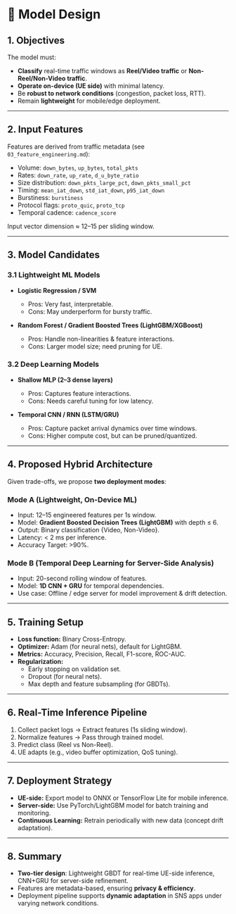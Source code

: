 # 🧠 Model Design

## 1. Objectives
The model must:
- **Classify** real-time traffic windows as **Reel/Video traffic** or **Non-Reel/Non-Video traffic**.  
- **Operate on-device (UE side)** with minimal latency.  
- Be **robust to network conditions** (congestion, packet loss, RTT).  
- Remain **lightweight** for mobile/edge deployment.  

---

## 2. Input Features
Features are derived from traffic metadata (see `03_feature_engineering.md`):
- Volume: `down_bytes`, `up_bytes`, `total_pkts`  
- Rates: `down_rate`, `up_rate`, `d_u_byte_ratio`  
- Size distribution: `down_pkts_large_pct`, `down_pkts_small_pct`  
- Timing: `mean_iat_down`, `std_iat_down`, `p95_iat_down`  
- Burstiness: `burstiness`  
- Protocol flags: `proto_quic`, `proto_tcp`  
- Temporal cadence: `cadence_score`  

Input vector dimension ≈ 12–15 per sliding window.  

---

## 3. Model Candidates

### 3.1 Lightweight ML Models
- **Logistic Regression / SVM**  
  - Pros: Very fast, interpretable.  
  - Cons: May underperform for bursty traffic.  

- **Random Forest / Gradient Boosted Trees (LightGBM/XGBoost)**  
  - Pros: Handle non-linearities & feature interactions.  
  - Cons: Larger model size; need pruning for UE.  

### 3.2 Deep Learning Models
- **Shallow MLP (2–3 dense layers)**  
  - Pros: Captures feature interactions.  
  - Cons: Needs careful tuning for low latency.  

- **Temporal CNN / RNN (LSTM/GRU)**  
  - Pros: Capture packet arrival dynamics over time windows.  
  - Cons: Higher compute cost, but can be pruned/quantized.  

---

## 4. Proposed Hybrid Architecture
Given trade-offs, we propose **two deployment modes**:

### Mode A (Lightweight, On-Device ML)
- Input: 12–15 engineered features per 1s window.  
- Model: **Gradient Boosted Decision Trees (LightGBM)** with depth ≤ 6.  
- Output: Binary classification {Video, Non-Video}.  
- Latency: < 2 ms per inference.  
- Accuracy Target: >90%.  

### Mode B (Temporal Deep Learning for Server-Side Analysis)
- Input: 20-second rolling window of features.  
- Model: **1D CNN + GRU** for temporal dependencies.  
- Use case: Offline / edge server for model improvement & drift detection.  

---

## 5. Training Setup
- **Loss function:** Binary Cross-Entropy.  
- **Optimizer:** Adam (for neural nets), default for LightGBM.  
- **Metrics:** Accuracy, Precision, Recall, F1-score, ROC-AUC.  
- **Regularization:**  
  - Early stopping on validation set.  
  - Dropout (for neural nets).  
  - Max depth and feature subsampling (for GBDTs).  

---

## 6. Real-Time Inference Pipeline
1. Collect packet logs → Extract features (1s sliding window).  
2. Normalize features → Pass through trained model.  
3. Predict class (Reel vs Non-Reel).  
4. UE adapts (e.g., video buffer optimization, QoS tuning).  

---

## 7. Deployment Strategy
- **UE-side:** Export model to ONNX or TensorFlow Lite for mobile inference.  
- **Server-side:** Use PyTorch/LightGBM model for batch training and monitoring.  
- **Continuous Learning:** Retrain periodically with new data (concept drift adaptation).  

---

## 8. Summary
- **Two-tier design**: Lightweight GBDT for real-time UE-side inference, CNN+GRU for server-side refinement.  
- Features are metadata-based, ensuring **privacy & efficiency**.  
- Deployment pipeline supports **dynamic adaptation** in SNS apps under varying network conditions.  
